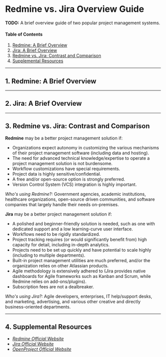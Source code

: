 # Redmine vs. Jira Overview Guide

**TODO:** A brief overview guide of two popular project management systems.

#### Table of Contents

1. [Redmine: A Brief Overview](#redmine)
2. [Jira: A Brief Overview](#jira)
3. [Redmine vs. Jira: Contrast and Comparison](#contrast)
4. [Supplemental Resources](#supplemental)

<hr />

## 1. <a name="redmine">Redmine: A Brief Overview</a>

<hr />

## 2. <a name="jira">Jira: A Brief Overview</a>

<hr />

## 3. <a name="contrast">Redmine vs. Jira: Contrast and Comparison</a>

**Redmine** may be a better project management solution if:

* Organizations expect autonomy in customizing the various mechanisms of their project management software (including data and hosting).
* The need for advanced technical knowledge/expertise to operate a project management solution is not burdensome.
* Workflow customizations have special requirements.
* Project data is highly sensitive/confidential.
* A free and/or open-source option is strongly preferred.
* Version Control System (VCS) integration is highly important.

*Who's using Redmine?:* Government agencies, academic institutions, healthcare organizations, open-source driven communities, and software companies that largely handle their needs on-premises.

**Jira** may be a better project management solution if:

* A polished and beginner-friendly solution is needed, such as one with dedicated support and a low learning-curve user interface.
* Workflows need to be rigidly standardized.
* Project tracking requires (or would significantly benefit from) high capacity for detail, including in-depth analytics.
* Projects need to be set up quickly and have potential to scale highly (including to multiple departments).
* Built-in project management utilities are much preferred, and/or the organization relies on other Atlassian products.
* Agile methodology is extensively adhered to (Jira provides native dashboards for Agile frameworks such as Kanban and Scrum, while Redmine relies on add-ons/plugins).
* Subscription fees are not a dealbreaker.
  
*Who's using Jira?:* Agile developers, enterprises, IT help/support desks, and marketing, advertising, and various other creative and directly business-oriented departments.

<hr />

## 4. <a name="supplemental">Supplemental Resources</a>

* *[Redmine Official Website](https://www.redmine.org/)*
* *[Jira Official Website](https://www.atlassian.com/software/jira)*
* *[OpenProject Official Website](https://www.openproject.org/)*

